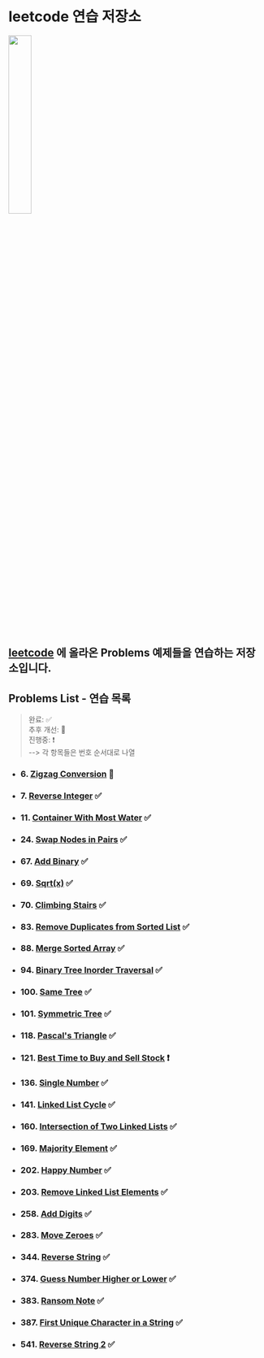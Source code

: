 # leetcode 연습 저장소

<img src="https://user-images.githubusercontent.com/99525990/157272133-38648eef-5a8e-4431-b0df-a78e16c07a28.png" width=30% />

## <a href="https://leetcode.com/problemset/all/" target="_blank" rel="noopener">leetcode</a> 에 올라온 Problems 예제들을 연습하는 저장소입니다.

## Problems List - 연습 목록

> 완료: ✅<br>
> 추후 개선: 🔆<br>
> 진행중: ❗️<br>
> --> 각 항목들은 번호 순서대로 나열

- ### 6. <a href="https://leetcode.com/problems/zigzag-conversion/" target="_blank" rel="noopener">Zigzag Conversion</a> 🔆
- ### 7. <a href="https://leetcode.com/problems/reverse-integer/" target="_blank" rel="noopener">Reverse Integer</a> ✅
- ### 11. <a href="https://leetcode.com/problems/container-with-most-water/" target="_blank" rel="noopener">Container With Most Water</a> ✅
- ### 24. <a href="https://leetcode.com/problems/swap-nodes-in-pairs/" target="_blank" rel="noopener">Swap Nodes in Pairs</a> ✅
- ### 67. <a href="https://leetcode.com/problems/add-binary/" target="_blank" rel="noopener">Add Binary</a> ✅
- ### 69. <a href="https://leetcode.com/problems/sqrtx/" target="_blank" rel="noopener">Sqrt(x)</a> ✅
- ### 70. <a href="https://leetcode.com/problems/climbing-stairs/" target="_blank" rel="noopener">Climbing Stairs</a> ✅
- ### 83. <a href="https://leetcode.com/problems/remove-duplicates-from-sorted-list/" target="_blank" rel="noopener">Remove Duplicates from Sorted List</a> ✅
- ### 88. <a href="https://leetcode.com/problems/merge-sorted-array/" target="_blank" rel="noopener">Merge Sorted Array</a> ✅
- ### 94. <a href="https://leetcode.com/problems/binary-tree-inorder-traversal/" target="_blank" rel="noopener">Binary Tree Inorder Traversal</a> ✅
- ### 100. <a href="https://leetcode.com/problems/same-tree/" target="_blank" rel="noopener">Same Tree</a> ✅
- ### 101. <a href="https://leetcode.com/problems/symmetric-tree/" target="_blank" rel="noopener">Symmetric Tree</a> ✅
- ### 118. <a href="https://leetcode.com/problems/pascals-triangle/" target="_blank" rel="noopener">Pascal's Triangle</a> ✅
- ### 121. <a href="https://leetcode.com/problems/best-time-to-buy-and-sell-stock/" target="_blank" rel="noopener">Best Time to Buy and Sell Stock</a> ❗️
- ### 136. <a href="https://leetcode.com/problems/single-number/" target="_blank" rel="noopener">Single Number</a> ✅
- ### 141. <a href="https://leetcode.com/problems/linked-list-cycle/" target="_blank" rel="noopener">Linked List Cycle</a> ✅
- ### 160. <a href="https://leetcode.com/problems/intersection-of-two-linked-lists/" target="_blank" rel="noopener">Intersection of Two Linked Lists</a> ✅
- ### 169. <a href="https://leetcode.com/problems/majority-element/" target="_blank" rel="noopener">Majority Element</a> ✅
- ### 202. <a href="https://leetcode.com/problems/happy-number/" target="_blank" rel="noopener">Happy Number</a> ✅
- ### 203. <a href="https://leetcode.com/problems/remove-linked-list-elements/" target="_blank" rel="noopener">Remove Linked List Elements</a> ✅
- ### 258. <a href="https://leetcode.com/problems/add-digits/" target="_blank" rel="noopener">Add Digits</a> ✅
- ### 283. <a href="https://leetcode.com/problems/move-zeroes/" target="_blank" rel="noopener">Move Zeroes</a> ✅
- ### 344. <a href="https://leetcode.com/problems/reverse-string/" target="_blank" rel="noopener">Reverse String</a> ✅
- ### 374. <a href="https://leetcode.com/problems/guess-number-higher-or-lower/" target="_blank" rel="noopener">Guess Number Higher or Lower</a> ✅
- ### 383. <a href="https://leetcode.com/problems/ransom-note/" target="_blank" rel="noopener">Ransom Note</a> ✅
- ### 387. <a href="https://leetcode.com/problems/first-unique-character-in-a-string/" target="_blank" rel="noopener">First Unique Character in a String</a> ✅
- ### 541. <a href="https://leetcode.com/problems/reverse-string-ii/" target="_blank" rel="noopener">Reverse String 2</a> ✅
